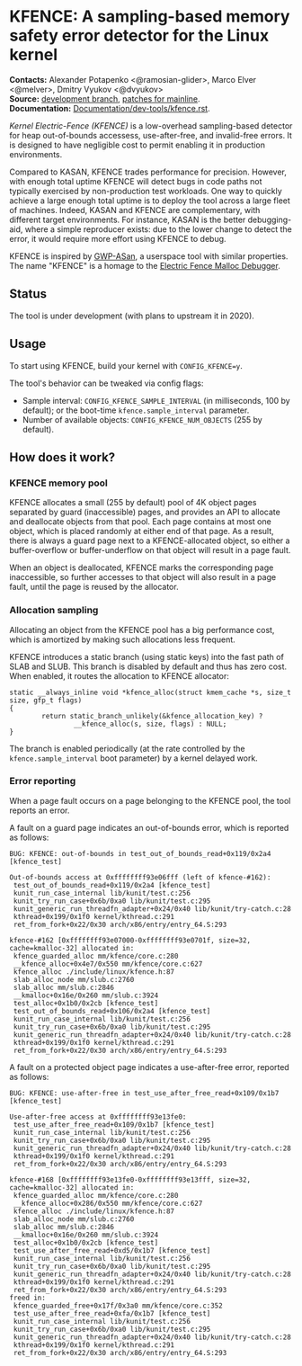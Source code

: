 # KFENCE: A sampling-based memory safety error detector for the Linux kernel

**Contacts:** Alexander Potapenko <@ramosian-glider>, Marco Elver <@melver>, Dmitry Vyukov <@dvyukov>  
**Source:** [development branch](http://github.com/google/kasan/tree/kfence), [patches for mainline](https://github.com/google/kasan/commits/kfence-rebase-wip).  
**Documentation:** [Documentation/dev-tools/kfence.rst](https://github.com/google/kasan/blob/kfence/Documentation/dev-tools/kfence.rst).  

*Kernel Electric-Fence (KFENCE)* is a low-overhead sampling-based detector for
heap out-of-bounds accessess, use-after-free, and invalid-free errors.  It is
designed to have negligible cost to permit enabling it in production
environments.

Compared to KASAN, KFENCE trades performance for precision.  However, with
enough total uptime KFENCE will detect bugs in code paths not typically
exercised by non-production test workloads. One way to quickly achieve a large
enough total uptime is to deploy the tool across a large fleet of machines.
Indeed, KASAN and KFENCE are complementary, with different target environments.
For instance, KASAN is the better debugging-aid, where a simple reproducer
exists: due to the lower change to detect the error, it would require more
effort using KFENCE to debug.

KFENCE is inspired by [GWP-ASan](http://llvm.org/docs/GwpAsan.html), a
userspace tool with similar properties. The name "KFENCE" is a homage to the
[Electric Fence Malloc Debugger](https://linux.die.net/man/3/efence).

## Status

The tool is under development (with plans to upstream it in 2020).

## Usage

To start using KFENCE, build your kernel with `CONFIG_KFENCE=y`.

The tool's behavior can be tweaked via config flags:

  * Sample interval: `CONFIG_KFENCE_SAMPLE_INTERVAL` (in milliseconds, 100 by
    default); or the boot-time `kfence.sample_interval` parameter.
  * Number of available objects: `CONFIG_KFENCE_NUM_OBJECTS` (255 by default).

## How does it work?

### KFENCE memory pool

KFENCE allocates a small (255 by default) pool of 4K object pages separated by
guard (inaccessible) pages, and provides an API to allocate and deallocate
objects from that pool.  Each page contains at most one object, which is placed
randomly at either end of that page.  As a result, there is always a guard page
next to a KFENCE-allocated object, so either a buffer-overflow or
buffer-underflow on that object will result in a page fault.

When an object is deallocated, KFENCE marks the corresponding page
inaccessible, so further accesses to that object will also result in a page
fault, until the page is reused by the allocator.

### Allocation sampling

Allocating an object from the KFENCE pool has a big performance cost, which is
amortized by making such allocations less frequent.

KFENCE introduces a static branch (using static keys) into the fast path of
SLAB and SLUB. This branch is disabled by default and thus has zero cost.
When enabled, it routes the allocation to KFENCE allocator:

```
static __always_inline void *kfence_alloc(struct kmem_cache *s, size_t size, gfp_t flags)
{
        return static_branch_unlikely(&kfence_allocation_key) ?
                __kfence_alloc(s, size, flags) : NULL;
}
```

The branch is enabled periodically (at the rate controlled by the
`kfence.sample_interval` boot parameter) by a kernel delayed work.

### Error reporting

When a page fault occurs on a page belonging to the KFENCE pool, the tool
reports an error.

A fault on a guard page indicates an out-of-bounds error, which is reported as
follows:

```
BUG: KFENCE: out-of-bounds in test_out_of_bounds_read+0x119/0x2a4 [kfence_test]

Out-of-bounds access at 0xffffffff93e06fff (left of kfence-#162):
 test_out_of_bounds_read+0x119/0x2a4 [kfence_test]
 kunit_run_case_internal lib/kunit/test.c:256
 kunit_try_run_case+0x6b/0xa0 lib/kunit/test.c:295
 kunit_generic_run_threadfn_adapter+0x24/0x40 lib/kunit/try-catch.c:28
 kthread+0x199/0x1f0 kernel/kthread.c:291
 ret_from_fork+0x22/0x30 arch/x86/entry/entry_64.S:293

kfence-#162 [0xffffffff93e07000-0xffffffff93e0701f, size=32, cache=kmalloc-32] allocated in:
 kfence_guarded_alloc mm/kfence/core.c:280
 __kfence_alloc+0x4e7/0x550 mm/kfence/core.c:627
 kfence_alloc ./include/linux/kfence.h:87
 slab_alloc_node mm/slub.c:2760
 slab_alloc mm/slub.c:2846
 __kmalloc+0x16e/0x260 mm/slub.c:3924
 test_alloc+0x1b0/0x2cb [kfence_test]
 test_out_of_bounds_read+0x106/0x2a4 [kfence_test]
 kunit_run_case_internal lib/kunit/test.c:256
 kunit_try_run_case+0x6b/0xa0 lib/kunit/test.c:295
 kunit_generic_run_threadfn_adapter+0x24/0x40 lib/kunit/try-catch.c:28
 kthread+0x199/0x1f0 kernel/kthread.c:291
 ret_from_fork+0x22/0x30 arch/x86/entry/entry_64.S:293
```

A fault on a protected object page indicates a use-after-free error, reported as follows:
```
BUG: KFENCE: use-after-free in test_use_after_free_read+0x109/0x1b7 [kfence_test]

Use-after-free access at 0xffffffff93e13fe0:
 test_use_after_free_read+0x109/0x1b7 [kfence_test]
 kunit_run_case_internal lib/kunit/test.c:256
 kunit_try_run_case+0x6b/0xa0 lib/kunit/test.c:295
 kunit_generic_run_threadfn_adapter+0x24/0x40 lib/kunit/try-catch.c:28
 kthread+0x199/0x1f0 kernel/kthread.c:291
 ret_from_fork+0x22/0x30 arch/x86/entry/entry_64.S:293

kfence-#168 [0xffffffff93e13fe0-0xffffffff93e13fff, size=32, cache=kmalloc-32] allocated in:
 kfence_guarded_alloc mm/kfence/core.c:280
 __kfence_alloc+0x286/0x550 mm/kfence/core.c:627
 kfence_alloc ./include/linux/kfence.h:87
 slab_alloc_node mm/slub.c:2760
 slab_alloc mm/slub.c:2846
 __kmalloc+0x16e/0x260 mm/slub.c:3924
 test_alloc+0x1b0/0x2cb [kfence_test]
 test_use_after_free_read+0xd5/0x1b7 [kfence_test]
 kunit_run_case_internal lib/kunit/test.c:256
 kunit_try_run_case+0x6b/0xa0 lib/kunit/test.c:295
 kunit_generic_run_threadfn_adapter+0x24/0x40 lib/kunit/try-catch.c:28
 kthread+0x199/0x1f0 kernel/kthread.c:291
 ret_from_fork+0x22/0x30 arch/x86/entry/entry_64.S:293
freed in:
 kfence_guarded_free+0x17f/0x3a0 mm/kfence/core.c:352
 test_use_after_free_read+0xfa/0x1b7 [kfence_test]
 kunit_run_case_internal lib/kunit/test.c:256
 kunit_try_run_case+0x6b/0xa0 lib/kunit/test.c:295
 kunit_generic_run_threadfn_adapter+0x24/0x40 lib/kunit/try-catch.c:28
 kthread+0x199/0x1f0 kernel/kthread.c:291
 ret_from_fork+0x22/0x30 arch/x86/entry/entry_64.S:293
```

